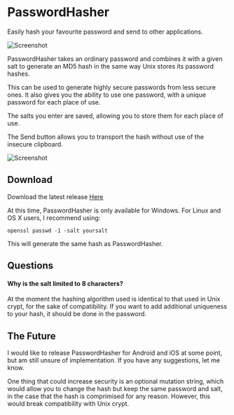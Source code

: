 # PasswordHasher
Easily hash your favourite password and send to other applications.

![Screenshot](https://raw.githubusercontent.com/veridiam/PasswordHasher/master/Images/Screenshot.png)

PasswordHasher takes an ordinary password and combines it with a given salt to generate an MD5 hash in the same way Unix stores its password hashes.

This can be used to generate highly secure passwords from less secure ones. It also gives you the ability to use one password, with a unique password for each place of use.

The salts you enter are saved, allowing you to store them for each place of use.

The Send button allows you to transport the hash without use of the insecure clipboard.

![Screenshot](https://raw.githubusercontent.com/veridiam/PasswordHasher/master/Images/Example.png)

## Download
Download the latest release [Here](https://github.com/veridiam/PasswordHasher/releases)

At this time, PasswordHasher is only available for Windows. For Linux and OS X users, I recommend using:

    openssl passwd -1 -salt yoursalt
	
This will generate the same hash as PasswordHasher.

## Questions
#### Why is the salt limited to 8 characters?
At the moment the hashing algorithm used is identical to that used in Unix crypt, for the sake of compatibility. If you want to add additional uniqueness to your hash, it should be done in the password.

## The Future
I would like to release PasswordHasher for Android and iOS at some point, but am still unsure of implementation. If you have any suggestions, let me know.

One thing that could increase security is an optional mutation string, which would allow you to change the hash but keep the same password and salt, in the case that the hash is comprimised for any reason. However, this would break compatibility with Unix crypt.

